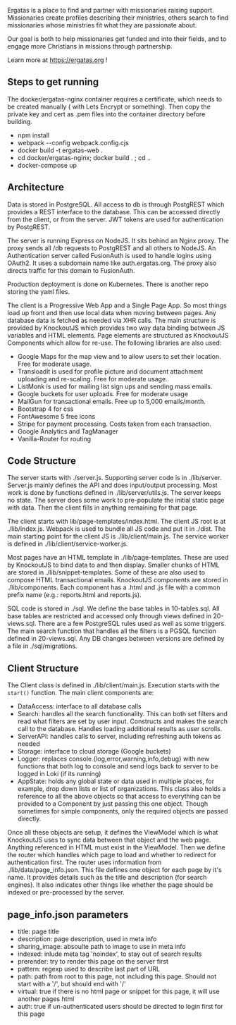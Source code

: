 
Ergatas is a place to find and partner with missionaries raising support. Missionaries create profiles describing their ministries, others search to find missionaries whose ministries fit what they are passionate about.

Our goal is both to help missionaries get funded and into their fields, and to engage more Christians in missions through partnership.

Learn more at https://ergatas.org !


Steps to get running
-------------------
The docker/ergatas-nginx container requires a certificate, which needs to be created manually ( with Lets Encrypt or something). Then copy the private key and cert as .pem files into the container directory
before building.
- npm install
- webpack --config webpack.config.cjs
- docker build -t ergatas-web .
- cd docker/ergatas-nginx; docker build . ; cd ..
- docker-compose up 

Architecture
------------
Data is stored in PostgreSQL. All access to db is through PostgREST which provides a REST interface to the database. This can be accessed directly from the client, or from the server. JWT tokens are used
for authentication by PostgREST. 

The server is running Express on NodeJS. It sits behind an Nginx proxy. The proxy sends all /db requests to PostgREST and all others to NodeJS. An Authentication server called FusionAuth is used to handle
logins using OAuth2. It uses a subdomain name like auth.ergatas.org. The proxy also directs traffic for this domain to FusionAuth.

Production deployment is done on Kubernetes. There is another repo storing the yaml files. 

The client is a Progressive Web App and a Single Page App. So most things load up front and then use local data when moving between pages. Any database data is fetched as needed via XHR calls. The main
structure is provided by KnockoutJS which provides two way data binding between JS variables and HTML elements. Page elements are structured as KnockoutJS Components which allow for re-use. The following
libraries are also used:
 
- Google Maps for the map view and to allow users to set their location. Free for moderate usage.
- Transloadit is used for profile picture and document attachment uploading and re-scaling.  Free for moderate usage.
- ListMonk is used for mailing list sign ups and sending mass emails. 
- Google buckets for user uploads. Free for moderate usage
- MailGun for transactional emails. Free up to 5,000 emails/month.
- Bootstrap 4 for css
- FontAwesome 5 free icons
- Stripe for payment processing. Costs taken from each transaction.
- Google Analytics and TagManager
- Vanilla-Router for routing


Code Structure
-------------
The server starts with ./server.js. Supporting server code is in ./lib/server. Server.js mainly defines the API and does input/output processing. Most work is done by functions defined in ./lib/server/utils.js.
The server keeps no state. The server does some work to pre-populate the initial static page with data. Then the client fills in anything remaining for that page. 

The client starts with lib/page-templates/index.html. The client JS root is at ./lib/index.js. Webpack is used to bundle all JS code and put it in ./dist. The main starting point for the client JS is
./lib/client/main.js. The service worker is defined in ./lib/client/service-worker.js.

Most pages have an HTML template in ./lib/page-templates. These are used by KnockoutJS to bind data to and then display.  Smaller chunks of HTML are stored in ./lib/snippet-templates. Some of these are
also used to compose HTML transactional emails. KnockoutJS components are stored in ./lib/components. Each component has a .html and .js file with a common prefix name (e.g.: reports.html and reports.js).

SQL code is stored in ./sql. We define the base tables in 10-tables.sql. All base tables are restricted and accessed only through views defined in 20-views.sql. There are a few PostgreSQL rules used as well as
some triggers. The main search function that handles all the filters is a PGSQL function defined in 20-views.sql. Any DB changes between versions are defined by a file in ./sql/migrations.

Client Structure
--------
The Client class is defined in ./lib/client/main.js. Execution starts with the `start()` function. The main client components are:
 - DataAccess: interface to all database calls
 - Search: handles all the search functionality. This can both set filters and read what filters are set by user input. Constructs and makes the search call to the database. Handles loading additional
	results as user scrolls.
 - ServerAPI:  handles calls to server, including refreshing auth tokens as needed
 - Storage: interface to cloud storage (Google buckets)
 - Logger: replaces console.{log,error,warning,info,debug} with new functions that both log to console and send logs back to server to be logged in Loki (if its running)
 - AppState: holds any global state or data used in multiple places, for example, drop down lists or list of organizations. This class also holds a reference to all the above objects so that access to
	everything can be provided to a Component by just passing this one object. Though sometimes for simple components, only the required objects are passed directly. 

Once all these objects are setup, it defines the ViewModel which is what KnockoutJS uses to sync data between that object and the web page. Anything referenced in HTML must exist in the ViewModel. Then we
define the router which handles which page to load and whether to redirect for authentication first. The router uses information from ./lib/data/page\_info.json. This file defines one object for each page
by it's name. It provides details such as the title and description (for search engines). It also indicates other things like whether the page should be indexed or pre-processed by the server. 


page\_info.json parameters
--------
- title: page title
- description: page description, used in meta info
- sharing\_image:  absoulte path to image to use in meta info
- indexed: inlude meta tag 'noindex', to stay out of search results
- prerender: try to render this page on the server first
- pattern: regexp used to describe last part of URL
- path: path from root to this page, not including this page. Should not start with a '/', but should end with '/'
- virtual: true if there is no html page or snippet for this page, it will use another pages html
- auth: true if un-authenticated users should be directed to login first for this page


